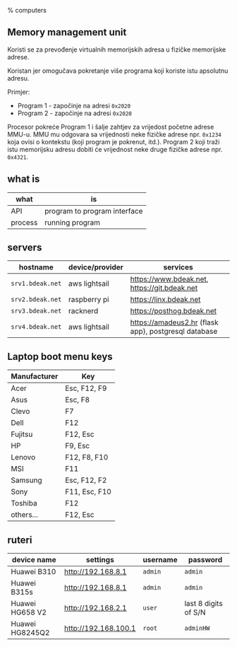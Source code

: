 % computers

## Memory management unit

Koristi se za prevođenje virtualnih memorijskih adresa u fizičke memorijske adrese.

Koristan jer omogučava pokretanje više programa koji koriste istu apsolutnu adresu.

Primjer:

- Program 1 - započinje na adresi `0x2020`
- Program 2 - započinje na adresi `0x2020`

Procesor pokreće Program 1 i šalje zahtjev za vrijedost početne adrese MMU-u.
MMU mu odgovara sa vrijednosti neke fizičke adrese npr. `0x1234` koja ovisi o
kontekstu (koji program je pokrenut, itd.). Program 2 koji traži istu memorijsku
adresu dobiti će vrijednost neke druge fizičke adrese npr. `0x4321`.

## what is

what        | is
----------- | --------
API         | program to program interface
process     | running program

## servers

hostname         | device/provider | services
---------------- | --------------- | -------------------------------------
`srv1.bdeak.net` | aws lightsail   | <https://www.bdeak.net>, <https://git.bdeak.net>
`srv2.bdeak.net` | raspberry pi    | <https://linx.bdeak.net>
`srv3.bdeak.net` | racknerd        | <https://posthog.bdeak.net>
`srv4.bdeak.net` | aws lightsail   | <https://amadeus2.hr> (flask app), postgresql database

## Laptop boot menu keys

Manufacturer | Key
------------ | -------------
Acer         | Esc, F12, F9
Asus         | Esc, F8
Clevo        | F7
Dell         | F12
Fujitsu      | F12, Esc
HP           | F9, Esc
Lenovo       | F12, F8, F10
MSI          | F11
Samsung      | Esc, F12, F2
Sony         | F11, Esc, F10
Toshiba      | F12
others...    | F12, Esc

## ruteri

device name     | settings               | username | password
--------------- | ---------------------- | -------- | -------------------
Huawei B310     | <http://192.168.8.1>   | `admin`  | `admin`
Huawei B315s    | <http://192.168.8.1>   | `admin`  | `admin`
Huawei HG658 V2 | <http://192.168.2.1>   | `user`   | last 8 digits of S/N
Huawei HG8245Q2 | <http://192.168.100.1> | `root`   | `adminHW`

